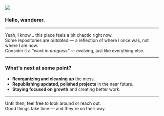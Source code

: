 [![](https://komarev.com/ghpvc/?username=doguyilmaz&base=4997&color=blueviolet&abbreviated=true&label=Wanderers)](https://github.com/doguyilmaz)

### Hello, wanderer.

---

Yeah, I know... this place feels a bit chaotic right now.  
Some repositories are outdated — a reflection of where I once was, not where I am now.  
Consider it a *"work in progress"* — evolving, just like everything else.

---

### What's next at some point?

- **Reorganizing and cleaning up** the mess.
- **Republishing updated, polished projects** in the near future.
- **Staying focused on growth** and creating better work.

---

Until then, feel free to look around or reach out.  
Good things take time — and they're on their way.
